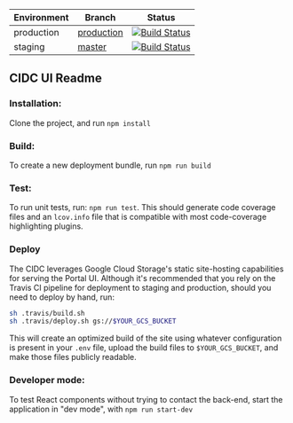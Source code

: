 | Environment | Branch                                                              | Status                                                                                                                      |
| ----------- | ------------------------------------------------------------------- | --------------------------------------------------------------------------------------------------------------------------- |
| production  | [production](https://github.com/CIMAC-CIDC/cidc-ui/tree/production) | [![Build Status](https://travis-ci.org/CIMAC-CIDC/cidc-ui.svg?branch=production)](https://travis-ci.org/CIMAC-CIDC/cidc-ui) |
| staging     | [master](https://github.com/CIMAC-CIDC/cidc-ui)                     | [![Build Status](https://travis-ci.org/CIMAC-CIDC/cidc-ui.svg?branch=master)](https://travis-ci.org/CIMAC-CIDC/cidc-ui)     |

## CIDC UI Readme


### Installation:

Clone the project, and run `npm install`

### Build:

To create a new deployment bundle, run `npm run build`


### Test:

To run unit tests, run: `npm run test`. This should generate code coverage files and an `lcov.info` file that is compatible with most code-coverage highlighting plugins.

### Deploy
The CIDC leverages Google Cloud Storage's static site-hosting capabilities for serving the Portal UI. Although it's recommended that you rely on the Travis CI pipeline for deployment to staging and production, should you need to deploy by hand, run:
```bash
sh .travis/build.sh
sh .travis/deploy.sh gs://$YOUR_GCS_BUCKET
```
This will create an optimized build of the site using whatever configuration is present in your `.env` file, upload the build files to `$YOUR_GCS_BUCKET`, and make those files publicly readable.

### Developer mode:
To test React components without trying to contact the back-end, start the application in "dev mode", with `npm run start-dev`

